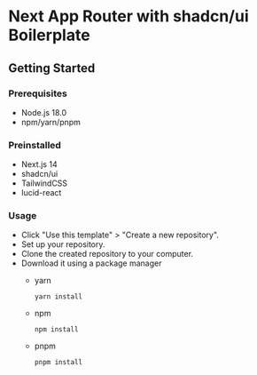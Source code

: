 # Next App Router with shadcn/ui Boilerplate

## Getting Started
### Prerequisites
- Node.js 18.0
- npm/yarn/pnpm

### Preinstalled
- Next.js 14
- shadcn/ui
- TailwindCSS
- lucid-react

### Usage
- Click "Use this template" > "Create a new repository".
- Set up your repository.
- Clone the created repository to your computer.
- Download it using a package manager
  - yarn
  
    ```
    yarn install
    ```
  - npm
  
    ```
    npm install
    ```
  - pnpm
  
    ```
    pnpm install
    ```
